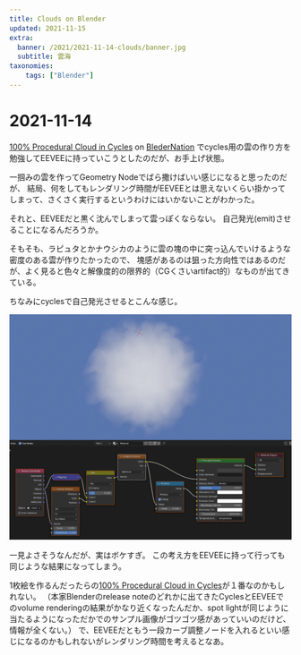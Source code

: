 ```yaml
---
title: Clouds on Blender
updated: 2021-11-15
extra:
  banner: /2021/2021-11-14-clouds/banner.jpg
  subtitle: 雲海
taxonomies:
    tags: ["Blender"]
---
```

# 2021-11-14

[100% Procedural Cloud in Cycles](https://www.blendernation.com/2021/02/23/100-procedural-cloud-in-cycles/)
 on [BlederNation](https://www.blendernation.com)
でcycles用の雲の作り方を勉強してEEVEEに持っていこうとしたのだが、お手上げ状態。


一掴みの雲を作ってGeometry Nodeでばら撒けばいい感じになると思ったのだが、
結局、何をしてもレンダリング時間がEEVEEとは思えないくらい掛かってしまって、さくさく実行するというわけにはいかないことがわかった。

それと、EEVEEだと黒く沈んでしまって雲っぽくならない。
自己発光(emit)させることになるんだろうか。

そもそも、ラピュタとかナウシカのように雲の塊の中に突っ込んでいけるような密度のある雲が作りたかったので、
塊感があるのは狙った方向性ではあるのだが、よく見ると色々と解像度的の限界的（CGくさいartifact的）なものが出てきている。

ちなみにcyclesで自己発光させるとこんな感じ。

![](/2021/2021-11-14-clouds/soft-clouds.png)

一見よさそうなんだが、実はボケすぎ。
この考え方をEEVEEに持って行っても同じような結果になってしまう。

1枚絵を作るんだったらの[100% Procedural Cloud in Cycles](https://www.blendernation.com/2021/02/23/100-procedural-cloud-in-cycles/)が１番なのかもしれない。
（本家Blenderのrelease noteのどれかに出てきたCyclesとEEVEEでのvolume renderingの結果がかなり近くなったんだか、spot lightが同じように当たるようになっただかでのサンプル画像がゴツゴツ感があっていいのだけど、情報が全くない。）
で、EEVEEだともう一段カーブ調整ノードを入れるといい感じになるのかもしれないがレンダリング時間を考えるとなあ。

